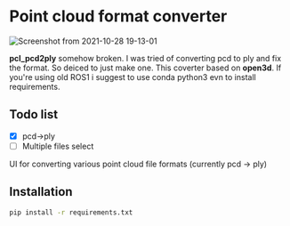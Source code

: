 # Point cloud format converter
![Screenshot from 2021-10-28 19-13-01](https://user-images.githubusercontent.com/34788458/139236388-bd103d95-4e69-4b46-ad59-79da0187934f.png)

**pcl_pcd2ply** somehow broken. I was tried of converting pcd to ply and fix the format. So deiced to just make one.
This coverter based on **open3d**. If you're using old ROS1 i suggest to use conda python3 evn to install requirements.  

## Todo list
- [x] pcd->ply
- [ ] Multiple files select

UI for converting various point cloud file formats
(currently pcd -> ply)

## Installation

```bash
pip install -r requirements.txt
```
